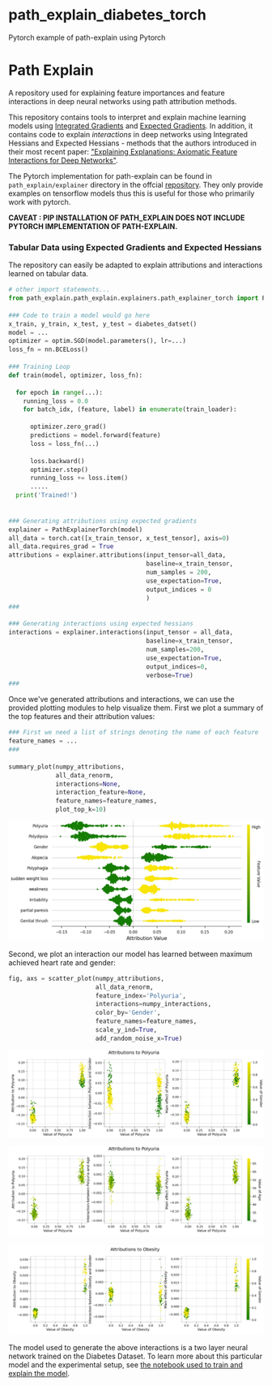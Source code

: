 # path_explain_diabetes_torch
Pytorch example of path-explain using Pytorch

# Path Explain

A repository used for explaining feature importances and feature interactions in deep neural networks using path attribution methods.

This repository contains tools to interpret and explain machine learning models using [Integrated Gradients](https://arxiv.org/abs/1703.01365) and [Expected Gradients](https://arxiv.org/abs/1906.10670). In addition, it contains code to explain _interactions_ in deep networks using Integrated Hessians and Expected Hessians - methods that the authors introduced in their most recent paper: ["Explaining Explanations: Axiomatic Feature Interactions for Deep Networks"](https://www.jmlr.org/papers/v22/20-1223.html).

The Pytorch implementation for path-explain can be found in `path_explain/explainer` directory in the offcial [repository](https://github.com/suinleelab/path_explain). They only provide examples on tensorflow models thus this is useful for those who primarily work with pytorch. 

**CAVEAT : PIP INSTALLATION OF PATH_EXPLAIN DOES NOT INCLUDE PYTORCH IMPLEMENTATION OF PATH-EXPLAIN.**

### Tabular Data using Expected Gradients and Expected Hessians

The repository can easily be adapted to explain attributions and interactions learned on tabular data.
```python
# other import statements...
from path_explain.path_explain.explainers.path_explainer_torch import PathExplainerTorch

### Code to train a model would go here
x_train, y_train, x_test, y_test = diabetes_datset()
model = ...
optimizer = optim.SGD(model.parameters(), lr=...)
loss_fn = nn.BCELoss()

### Training Loop
def train(model, optimizer, loss_fn):

  for epoch in range(...):
    running_loss = 0.0
    for batch_idx, (feature, label) in enumerate(train_loader):

      optimizer.zero_grad()
      predictions = model.forward(feature)
      loss = loss_fn(...)

      loss.backward()
      optimizer.step()
      running_loss += loss.item()
      .....
  print('Trained!')


### Generating attributions using expected gradients
explainer = PathExplainerTorch(model)
all_data = torch.cat([x_train_tensor, x_test_tensor], axis=0)
all_data.requires_grad = True  
attributions = explainer.attributions(input_tensor=all_data,
                                      baseline=x_train_tensor,
                                      num_samples = 200,
                                      use_expectation=True,
                                      output_indices = 0
                                      )
###

### Generating interactions using expected hessians
interactions = explainer.interactions(input_tensor = all_data,
                                      baseline=x_train_tensor,
                                      num_samples=200,
                                      use_expectation=True,
                                      output_indices=0,
                                      verbose=True)
###
```

Once we've generated attributions and interactions, we can use the provided plotting modules to help visualize them. First we plot a summary of the top features and their attribution values:
```python
### First we need a list of strings denoting the name of each feature
feature_names = ...
###

summary_plot(numpy_attributions,
             all_data_renorm,
             interactions=None,
             interaction_feature=None,
             feature_names=feature_names,
             plot_top_k=10)
```
![Diabetes Summary Plot](summary.JPG)

Second, we plot an interaction our model has learned between maximum achieved heart rate and gender:
```python
fig, axs = scatter_plot(numpy_attributions,
                        all_data_renorm,
                        feature_index='Polyuria',
                        interactions=numpy_interactions,
                        color_by='Gender',
                        feature_names=feature_names,
                        scale_y_ind=True,
                        add_random_noise_x=True)
```
![Interaction: Polyuria and Gender](poly-gender.JPG)

![Interaction: Polyuria and Age](poly-age.JPG)

![Interaction: Obesity and Gender](obe-gen.JPG)


The model used to generate the above interactions is a two layer neural network trained on the Diabetes Dataset. To learn more about this particular model and the experimental setup, see [the notebook used to train and explain the model](https://github.com/suinleelab/path_explain/blob/master/examples/tabular/heart_disease/attributions.ipynb).





